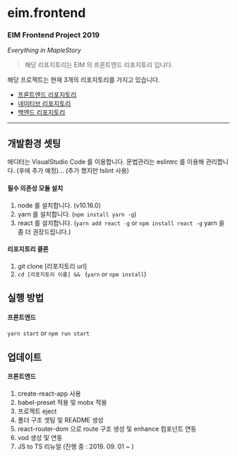 # eim.frontend

### EIM Frontend Project 2019
_Everything in MapleStory_

> 해당 리포지토리는 EIM 의 프론트엔드 리포지토리 입니다.

해당 프로젝트는 현재 3개의 리포지토리를 가지고 있습니다.
* [프론트엔드 리포지토리](https://github.com/luke2327/eim.frontend)
* [네이티브 리포지토리](https://github.com/luke2327/eim.native)
* [백엔드 리포지토리](https://github.com/luke2327/eim.backend)

- - -

## 개발환경 셋팅
에디터는 VisualStudio Code 를 이용합니다.
문법관리는 eslintrc 를 이용해 관리합니다. (후에 추가 예정)... (추가 했지만 tslint 사용)

#### 필수 의존성 모듈 설치
1. node 를 설치합니다. (v10.16.0)
2. yarn 를 설치합니다. (`npm install yarn -g`)
3. react 를 설치합니다. (`yarn add react -g` or `npm install react -g` yarn 을 좀 더 권장드립니다.)

#### 리포지토리 클론
1. git clone [리포지토리 url]
2. `cd [리포지토리 이름] && ` (`yarn` or `npm install`)

## 실행 방법
#### 프론트엔드
`yarn start` or `npm run start`

## 업데이트
#### 프론트엔드
1. create-react-app 사용
2. babel-preset 적용 및 mobx 적용
3. 프로젝트 eject
4. 폴더 구조 셋팅 및 README 생성
5. react-router-dom 으로 route 구조 생성 및 enhance 컴포넌트 연동
6. vod 생성 및 연동
7. JS to TS 리뉴얼 (진행 중 : 2019. 09. 01 ~ )

